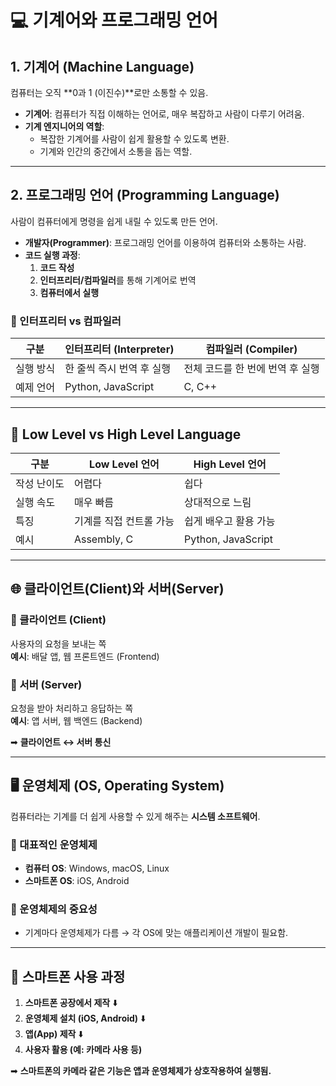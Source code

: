 # 💻 기계어와 프로그래밍 언어

## 1. 기계어 (Machine Language)
컴퓨터는 오직 **0과 1 (이진수)**로만 소통할 수 있음.

- **기계어**: 컴퓨터가 직접 이해하는 언어로, 매우 복잡하고 사람이 다루기 어려움.
- **기계 엔지니어의 역할**:
  - 복잡한 기계어를 사람이 쉽게 활용할 수 있도록 변환.
  - 기계와 인간의 중간에서 소통을 돕는 역할.

---

## 2. 프로그래밍 언어 (Programming Language)
사람이 컴퓨터에게 명령을 쉽게 내릴 수 있도록 만든 언어.

- **개발자(Programmer)**: 프로그래밍 언어를 이용하여 컴퓨터와 소통하는 사람.
- **코드 실행 과정**:
  1. **코드 작성**
  2. **인터프리터/컴파일러**를 통해 기계어로 번역
  3. **컴퓨터에서 실행**

### 🔹 인터프리터 vs 컴파일러
| 구분        | 인터프리터 (Interpreter) | 컴파일러 (Compiler) |
|------------|------------------------|----------------------|
| 실행 방식  | 한 줄씩 즉시 번역 후 실행 | 전체 코드를 한 번에 번역 후 실행 |
| 예제 언어  | Python, JavaScript      | C, C++               |

---

## 🚦 Low Level vs High Level Language
| 구분       | Low Level 언어 | High Level 언어 |
|-----------|--------------|--------------|
| 작성 난이도 | 어렵다       | 쉽다        |
| 실행 속도  | 매우 빠름     | 상대적으로 느림 |
| 특징       | 기계를 직접 컨트롤 가능 | 쉽게 배우고 활용 가능 |
| 예시       | Assembly, C  | Python, JavaScript |

---

## 🌐 클라이언트(Client)와 서버(Server)
### 🔹 클라이언트 (Client)
사용자의 요청을 보내는 쪽  
**예시**: 배달 앱, 웹 프론트엔드 (Frontend)

### 🔹 서버 (Server)
요청을 받아 처리하고 응답하는 쪽  
**예시**: 앱 서버, 웹 백엔드 (Backend)

➡ **클라이언트 ↔ 서버 통신**

---

## 🖥️ 운영체제 (OS, Operating System)
컴퓨터라는 기계를 더 쉽게 사용할 수 있게 해주는 **시스템 소프트웨어**.

### 🔹 대표적인 운영체제
- **컴퓨터 OS**: Windows, macOS, Linux
- **스마트폰 OS**: iOS, Android

### 🔹 운영체제의 중요성
- 기계마다 운영체제가 다름 → 각 OS에 맞는 애플리케이션 개발이 필요함.

---

## 📱 스마트폰 사용 과정
1. **스마트폰 공장에서 제작**
   ⬇️
2. **운영체제 설치 (iOS, Android)**
   ⬇️
3. **앱(App) 제작**
   ⬇️
4. **사용자 활용 (예: 카메라 사용 등)**

➡ **스마트폰의 카메라 같은 기능은 앱과 운영체제가 상호작용하여 실행됨.**
